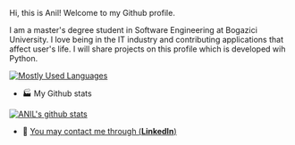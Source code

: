 Hi, this is Anil! Welcome to my Github profile.

I am a master's degree student in Software Engineering at Bogazici University. I love being in the IT industry and contributing applications that affect user's life.
I will share projects on this profile which is developed wih Python. 

[![Mostly Used Languages](https://github-readme-stats.vercel.app/api/?username=anilkilickaplan)](https://github.com/anuraghazra/github-readme-stats)


- :factory:	 My Github stats 
    
[![ANIL's github stats](https://github-readme-stats.vercel.app/api?username=anilkilickaplan&count_private=true&show_icons=true&theme=radical&hide_rank=false)](https://github.com/anuraghazra/github-readme-stats)

- 🏹 [You may contact me through (**LinkedIn**)](https://linkedin.com/in/anilkilickaplan)
